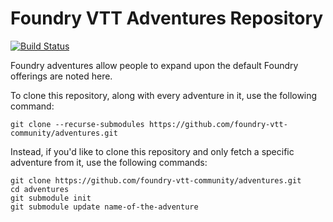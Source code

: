 # Foundry VTT Adventures Repository

[![Build Status](https://travis-ci.org/foundry-vtt-community/adventures.svg?branch=master)](https://travis-ci.org/foundry-vtt-community/adventures)

Foundry adventures allow people to expand upon the default Foundry offerings are noted here.

To clone this repository, along with every adventure in it, use the following command:

```
git clone --recurse-submodules https://github.com/foundry-vtt-community/adventures.git
```

Instead, if you'd like to clone this repository and only fetch a specific adventure from it, use the following commands:

```
git clone https://github.com/foundry-vtt-community/adventures.git
cd adventures
git submodule init
git submodule update name-of-the-adventure
```

